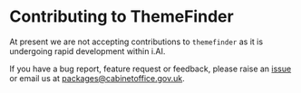 # Contributing to ThemeFinder

At present we are not accepting contributions to `themefinder` as it is undergoing rapid development within i.AI. 

If you have a bug report, feature request or feedback, please raise an [issue](https://github.com/i-dot-ai/themefinder/issues) or email us at [packages@cabinetoffice.gov.uk](mailto:packages@cabinetoffice.gov.uk).
